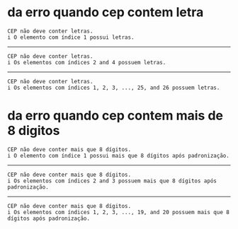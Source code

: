 # da erro quando cep contem letra

    CEP não deve conter letras.
    i O elemento com índice 1 possui letras.

---

    CEP não deve conter letras.
    i Os elementos com índices 2 and 4 possuem letras.

---

    CEP não deve conter letras.
    i Os elementos com índices 1, 2, 3, ..., 25, and 26 possuem letras.

# da erro quando cep contem mais de 8 digitos

    CEP não deve conter mais que 8 dígitos.
    i O elemento com índice 1 possui mais que 8 dígitos após padronização.

---

    CEP não deve conter mais que 8 dígitos.
    i Os elementos com índices 2 and 3 possuem mais que 8 dígitos após padronização.

---

    CEP não deve conter mais que 8 dígitos.
    i Os elementos com índices 1, 2, 3, ..., 19, and 20 possuem mais que 8 dígitos após padronização.

